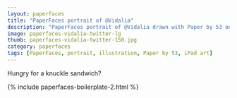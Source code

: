 ```yaml
---
layout: paperfaces
title: "PaperFaces portrait of @Vidalia"
description: "PaperFaces portrait of @Vidalia drawn with Paper by 53 on an iPad."
image: paperfaces-vidalia-twitter-lg
thumb: paperfaces-vidalia-twitter-150.jpg
category: paperfaces
tags: [PaperFaces, portrait, illustration, Paper by 53, iPad art]
---
```


Hungry for a knuckle sandwich?

{% include paperfaces-boilerplate-2.html %}